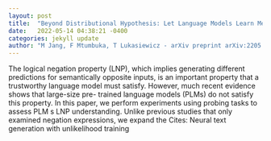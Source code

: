```yaml
---
layout: post
title:  "Beyond Distributional Hypothesis: Let Language Models Learn Meaning-Text Correspondence"
date:   2022-05-14 04:38:21 -0400
categories: jekyll update
author: "M Jang, F Mtumbuka, T Lukasiewicz - arXiv preprint arXiv:2205.03815, 2022"
---
```

The logical negation property (LNP), which implies generating different predictions for semantically opposite inputs, is an important property that a trustworthy language model must satisfy. However, much recent evidence shows that large-size pre- trained language models (PLMs) do not satisfy this property. In this paper, we perform experiments using probing tasks to assess PLM s LNP understanding. Unlike previous studies that only examined negation expressions, we expand the Cites: Neural text generation with unlikelihood training